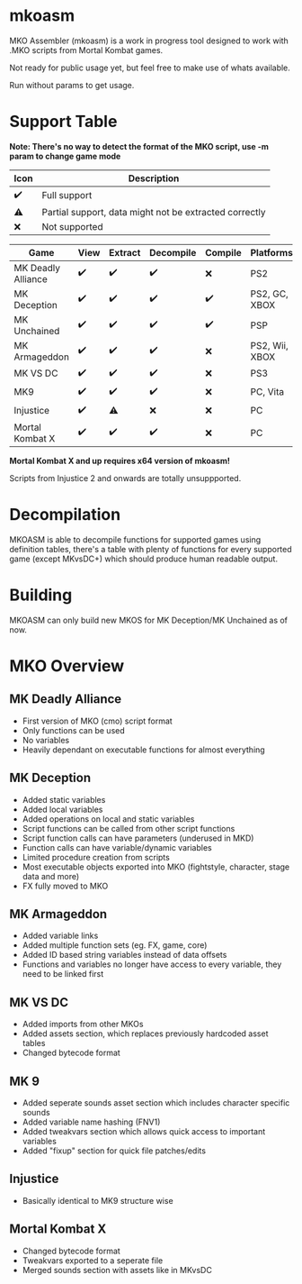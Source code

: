 ﻿# mkoasm

MKO Assembler (mkoasm) is a work in progress tool designed to work with .MKO scripts from Mortal Kombat games.

Not ready for public usage yet, but feel free to make use of whats available.

Run without params to get usage.


# Support Table

**Note: There's no way to detect the format of the MKO script, use -m param to change
game mode**

| Icon | Description |
|       ---       |       ---       | 
| ✔️ | Full support |
| ⚠ | Partial support, data might not be extracted correctly |
| ❌ | Not supported |


| Game | View | Extract | Decompile |  Compile | Platforms |
|       ---       |       ---       |       ---       |       ---       |      ---       |      ---       |
| MK Deadly Alliance | ✔️ | ✔️ | ✔️| ❌ | PS2 |
| MK Deception | ✔️ | ✔️ | ✔️|  ✔️ |PS2, GC, XBOX  |
| MK Unchained | ✔️ | ✔️ | ✔️|  ✔️ |PSP|
| MK Armageddon | ✔️ | ✔️ | ✔️| ❌ |PS2, Wii, XBOX|
| MK VS DC | ✔️ | ✔️ | ✔️| ❌ |PS3|
| MK9 | ✔️ | ✔️ | ✔️|  ❌ |PC, Vita |
| Injustice | ✔️ | ⚠ | ❌| ❌ | PC |
| Mortal Kombat X | ✔️ | ✔️ | ✔️| ❌ | PC|

**Mortal Kombat X and up requires x64 version of mkoasm!**

Scripts from Injustice 2 and onwards are totally unsuppported.


# Decompilation

MKOASM is able to decompile functions for supported games using definition tables, there's a table
with plenty of functions for every supported game (except MKvsDC+) which should produce human readable
output.


# Building

MKOASM can only build new MKOS for MK Deception/MK Unchained as of now.


# MKO Overview

## MK Deadly Alliance
 - First version of MKO (cmo) script format
 - Only functions can be used
 - No variables
 - Heavily dependant on executable functions for almost everything

## MK Deception
 - Added static variables
 - Added local variables
 - Added operations on local and static variables
 - Script functions can be called from other script functions
 - Script function calls can have parameters (underused in MKD)
 - Function calls can have variable/dynamic variables
 - Limited procedure creation from scripts
 - Most executable objects exported into MKO (fightstyle, character, stage data and more)
 - FX fully moved to MKO

## MK Armageddon
 - Added variable links
 - Added multiple function sets (eg. FX, game, core)
 - Added ID based string variables instead of data offsets
 - Functions and variables no longer have access to every variable, they need to be linked first
 
## MK VS DC
 - Added imports from other MKOs
 - Added assets section, which replaces previously hardcoded asset tables
 - Changed bytecode format

## MK 9
 - Added seperate sounds asset section which includes character specific sounds
 - Added variable name hashing (FNV1)
 - Added tweakvars section which allows quick access to important variables
 - Added "fixup" section for quick file patches/edits

## Injustice
 - Basically identical to MK9 structure wise

## Mortal Kombat X
 - Changed bytecode format
 - Tweakvars exported to a seperate file
 - Merged sounds section with assets like in MKvsDC
